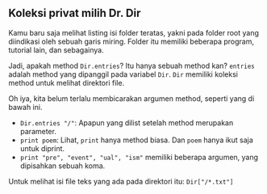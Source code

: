 ## Koleksi privat milih Dr. Dir

Kamu baru saja melihat listing isi folder teratas, yakni pada folder root yang diindikasi oleh sebuah garis miring. Folder itu memiliki beberapa program, tutorial lain, dan sebagainya.

Jadi, apakah method `Dir.entries`? Itu hanya sebuah method kan? `entries` adalah method yang dipanggil pada variabel `Dir`. `Dir` memiliki koleksi method untuk melihat direktori file.

Oh iya, kita belum terlalu membicarakan argumen method, seperti yang di bawah ini.

- `Dir.entries "/"`: Apapun yang dilist setelah method merupakan parameter.
- `print poem`: Lihat, `print` hanya method biasa. Dan `poem` hanya ikut saja untuk diprint.
- `print "pre", "event", "ual", "ism"` memiliki beberapa argumen, yang dipisahkan sebuah koma.

Untuk melihat isi file teks yang ada pada direktori itu: `Dir["/*.txt"]`
